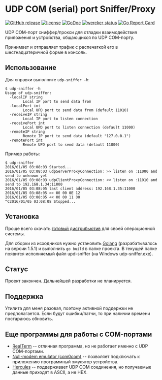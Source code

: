 # UDP COM (serial) port Sniffer/Proxy
[![GitHub release](https://img.shields.io/github/release/stepin/udp-sniffer.svg)](https://github.com/stepin/udp-sniffer/releases) [![license](http://img.shields.io/badge/license-MIT-blue.svg)](https://raw.githubusercontent.com/stepin/udp-sniffer/master/LICENSE) [![GoDoc](https://godoc.org/github.com/stepin/udp-sniffer?status.svg)](https://godoc.org/github.com/stepin/udp-sniffer) [![wercker status](https://app.wercker.com/status/e3ba96ef5d1c189f81b7878aafd2564e/s/master "wercker status")](https://app.wercker.com/project/bykey/e3ba96ef5d1c189f81b7878aafd2564e) [![Go Report Card](https://goreportcard.com/badge/stepin/udp-sniffer)](https://goreportcard.com/report/stepin/udp-sniffer)

UDP COM-порт сниффер/прокси для отладки взаимодействия приложения и устройства, общающихся по UDP COM-порту.

Принимает и отправляет трафик с распечаткой его в шестнадцатеричной форме в консоль.

## Использование

Для справки выполните `udp-sniffer -h`:

    $ udp-sniffer -h
    Usage of udp-sniffer:
      -localIP string
        	Local IP port to send data from
      -localPort int
        	Local UPD port to send data from (default 11010)
      -receiveIP string
        	Local IP port to listen connection
      -receivePort int
        	Local UPD port to listen connection (default 11000)
      -remoteIP string
        	Remote IP port to send data (default "127.0.0.1")
      -remotePort int
        	Remote UPD port to send data (default 11000)

Пример работы:

    $ udp-sniffer
    2016/01/05 03:08:03 Started...
    2016/01/05 03:08:03 udpServerProxyConnection: >> listen on :11000 and send to unknown yet
    2016/01/05 03:08:03 udpClientProxyConnection: << listen on :11010 and send to 192.168.1.34:11000
    2016/01/05 03:08:05 last client address: 192.168.1.35:11000
    2016/01/05 03:08:05 >> 00 00 0E 12
    2016/01/05 03:08:05 << 00 00 11 00
    ^C2016/01/05 03:08:08 Stopped...

## Установка
Проще всего скачать [готовый дистрибьютив](https://github.com/stepin/udp-sniffer/releases) для своей операционной системы.

Для сборки из исходников нужно установить [Golang](https://golang.org) (разрабатывалось на версии 1.5.1) и выполнить `go build` в папке проекта. В текущей папке появится исполняемый файл upd-sniffer (на Windows udp-sniffer.exe).

## Статус
Проект закончен. Дальнейшей разработки не планируется.

## Поддержка
Утилита для меня разовая, поэтому активной поддержки не предполагается. Если будут ошибки/патчи, то при наличии времени постараюсь обновить.

## Еще программы для работы с COM-портами

- [RealTerm](http://realterm.sourceforge.net) -- отличная программа, но не работает именно с UDP COM-портами.
- [Null-modem emulator (com0com)](http://com0com.sourceforge.net) -- позволяет подключать к приложению программный эмулятор устройства.
- [Hercules](http://www.hw-group.com/products/hercules/index_en.html) -- поддерживает UDP COM соединения, но получаемые данные приходят в ASCII, а не HEX.

